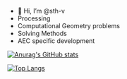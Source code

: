 - 👋 Hi, I’m @sth-v
- Processing
- Computational Geometry problems
- Solving Methods
- AEC specific development

[![Anurag's GitHub stats](https://github-readme-stats.vercel.app/api?username=sth-v)](https://github.com/anuraghazra/github-readme-stats)

[![Top Langs](https://github-readme-stats.vercel.app/api/top-langs/?username=sth-v&hide=JupyterNotebook,html)](https://github.com/anuraghazra/github-readme-stats)


<!---
sth-v/sth-v is a ✨ special ✨ repository because its `README.md` (this file) appears on your GitHub profile.
You can click the Preview link to take a look at your changes.
--->
